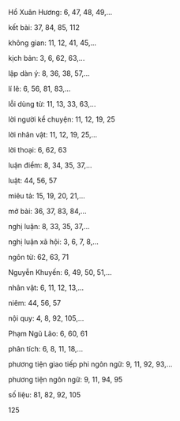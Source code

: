 Hồ Xuân Hương: 6, 47, 48, 49,...

kết bài: 37, 84, 85, 112

không gian: 11, 12, 41, 45,...

kịch bản: 3, 6, 62, 63,...

lập dàn ý: 8, 36, 38, 57,...

lí lẽ: 6, 56, 81, 83,...

lỗi dùng từ: 11, 13, 33, 63,...

lời người kể chuyện: 11, 12, 19, 25

lời nhân vật: 11, 12, 19, 25,...

lời thoại: 6, 62, 63

luận điểm: 8, 34, 35, 37,...

luật: 44, 56, 57

miêu tả: 15, 19, 20, 21,...

mở bài: 36, 37, 83, 84,...

nghị luận: 8, 33, 35, 37,...

nghị luận xã hội: 3, 6, 7, 8,...

ngôn từ: 62, 63, 71

Nguyễn Khuyến: 6, 49, 50, 51,...

nhân vật: 6, 11, 12, 13,...

niêm: 44, 56, 57

nội quy: 4, 8, 92, 105,...

Phạm Ngũ Lão: 6, 60, 61

phân tích: 6, 8, 11, 18,...

phương tiện giao tiếp phi ngôn ngữ: 9, 11, 92, 93,...

phương tiện ngôn ngữ: 9, 11, 94, 95

số liệu: 81, 82, 92, 105

125